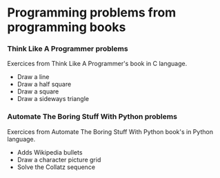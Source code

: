 # Programming problems from programming books

### Think Like A Programmer problems

Exercices from Think Like A Programmer's book in C language.

* Draw a line
* Draw a half square
* Draw a square
* Draw a sideways triangle

### Automate The Boring Stuff With Python problems

Exercices from Automate The Boring Stuff With Python book's in Python language.

* Adds Wikipedia bullets
* Draw a character picture grid
* Solve the Collatz sequence
